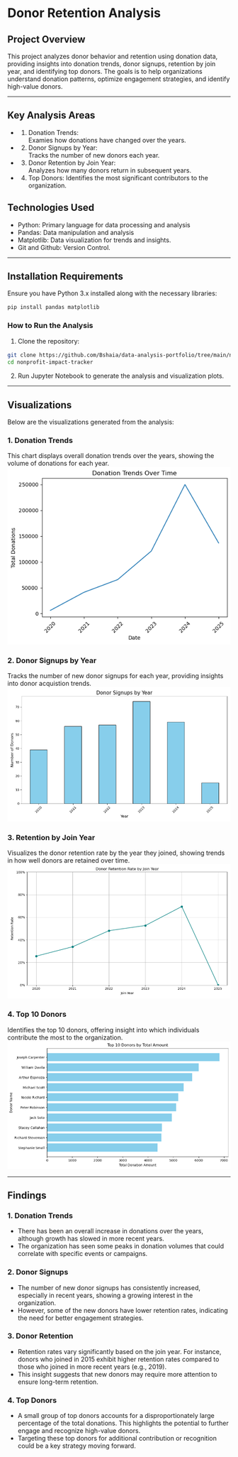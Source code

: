 # Donor Retention Analysis

## Project Overview

This project analyzes donor behavior and retention using donation data, providing insights into donation trends, donor signups, retention by join year, and identifying top donors. The goals is to help organizations understand donation patterns, optimize engagement strategies, and identify high-value donors.

---

## Key Analysis Areas

- 1. Donation Trends:  
    Examies how donations have changed over the years.  
- 2. Donor Signups by Year:  
    Tracks the number of new donors each year.  
- 3. Donor Retention by Join Year:  
    Analyzes how many donors return in subsequent years.  
- 4. Top Donors: Identifies the most significant contributors to the organization.  

## Technologies Used

- Python: Primary language for data processing and analysis
- Pandas: Data manipulation and analysis
- Matplotlib: Data visualization for trends and insights.
- Git and Github: Version Control.

---

## Installation Requirements
Ensure you have Python 3.x installed along with the necessary libraries:    
```bash
pip install pandas matplotlib
```
### How to Run the Analysis
1. Clone the repository:  
```bash  
git clone https://github.com/Bshaia/data-analysis-portfolio/tree/main/nonprofit-impact-tracker  
cd nonprofit-impact-tracker 
```
2. Run Jupyter Notebook to generate the analysis and visualization plots. 

---

## Visualizations 
Below are the visualizations generated from the analysis:

### 1. Donation Trends 
This chart displays overall donation trends over the years, showing the volume of donations for each year.
![Donation Trends](images/donation_trends.png)

### 2. Donor Signups by Year
Tracks the number of new donor signups for each year, providing insights into donor acquistion trends.
![Donor Signups by Year](images/donor_signups_by_year.png)

### 3. Retention by Join Year
Visualizes the donor retention rate by the year they joined, showing trends in how well donors are retained over time. 
![Retention by Join Year](images/retention_by_join_year.png)

### 4. Top 10 Donors
Identifies the top 10 donors, offering insight into which individuals contribute the most to the organization.
![Top 10 Donors](images/top_10_donor.png)

---

## Findings

### 1. Donation Trends 
- There has been an overall increase in donations over the years, although growth has slowed in more recent years.
- The organization has seen some peaks in donation volumes that could correlate with specific events or campaigns.

### 2. Donor Signups
- The number of new donor signups has consistently increased, especially in recent years, showing a growing interest in the organization. 
- However, some of the new donors have lower retention rates, indicating the need for better engagement strategies.

### 3. Donor Retention 
- Retention rates vary significantly based on the join year. For instance, donors who joined in 2015 exhibit higher retention rates compared to those who joined in more recent years (e.g., 2019).
- This insight suggests that new donors may require more attention to ensure long-term retention.

### 4. Top Donors 
- A small group of top donors accounts for a disproportionately large percentage of the total donations. This highlights the potential to further engage and recognize high-value donors.
- Targeting these top donors for additional contribution or recognition could be a key strategy moving forward. 